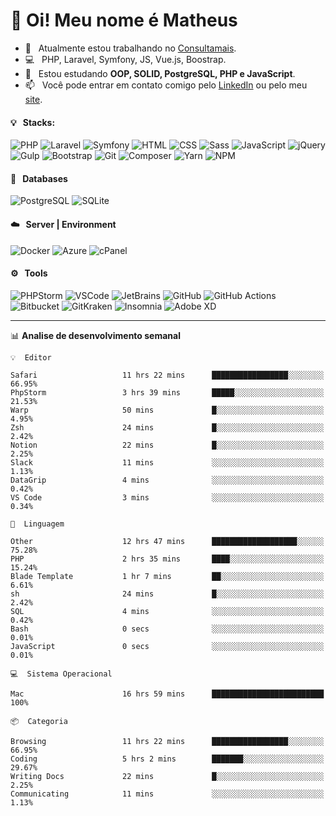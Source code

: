 # 👋 Oi! Meu nome é Matheus

- 🔭 &nbsp; Atualmente estou trabalhando no [Consultamais](https://consultamais.com.br/).
- 💻 &nbsp; PHP, Laravel, Symfony, JS, Vue.js, Boostrap.
- 🌱 &nbsp; Estou estudando **OOP, SOLID, PostgreSQL, PHP e JavaScript**.
- 📫 &nbsp; Você pode entrar em contato comigo pelo [LinkedIn](https://www.linkedin.com/in/matheuscamargoxavier/) ou pelo meu [site](https://matheuscamargo.co).

#### 💡 &nbsp; Stacks:
![PHP](https://img.shields.io/badge/-PHP-777BB4?&logo=php&logoColor=FFFFFF)
![Laravel](https://img.shields.io/badge/-Laravel-FF2D20?&logo=laravel&logoColor=FFFFFF)
![Symfony](https://img.shields.io/badge/-Symfony-000000?&logo=symfony&logoColor=FFFFFF)
![HTML](https://img.shields.io/badge/-HTML-E34F26?&logo=html5&logoColor=FFFFFF)
![CSS](https://img.shields.io/badge/-CSS-1572B6?&logo=css3&logoColor=FFFFFF)
![Sass](https://img.shields.io/badge/-Sass-CC6699?&logo=sass&logoColor=FFFFFF)
![JavaScript](https://img.shields.io/badge/-JavaScript-F7DF1E?&logo=javascript&logoColor=FFFFFF)
![jQuery](https://img.shields.io/badge/-jQuery-0769AD?&logo=jquery&logoColor=FFFFFF)
![Gulp](https://img.shields.io/badge/-Gulp-CF4647?&logo=gulp&logoColor=FFFFFF)
![Bootstrap](https://img.shields.io/badge/-Bootstrap-7952B3?&logo=bootstrap&logoColor=FFFFFF)
![Git](https://img.shields.io/badge/-Git-F05032?&logo=git&logoColor=FFFFFF)
![Composer](https://img.shields.io/badge/-Composer-885630?&logo=composer&logoColor=FFFFFF)
![Yarn](https://img.shields.io/badge/-Yarn-2C8EBB?&logo=yarn&logoColor=FFFFFF)
![NPM](https://img.shields.io/badge/-npm-CB3837?&logo=npm&logoColor=FFFFFF)

#### 💾 &nbsp; Databases
![PostgreSQL](https://img.shields.io/badge/-PostgreSQL-336791?&logo=PostgreSQL&logoColor=FFFFFF)
![SQLite](https://img.shields.io/badge/-SQLite-003B57?&logo=SQLite&logoColor=FFFFFF)

#### ☁️ &nbsp; Server | Environment
![Docker](https://img.shields.io/badge/-Docker-2496ED?&logo=docker&logoColor=FFFFFF)
![Azure](https://img.shields.io/badge/-Azure-0089D6?&logo=microsoft%20azure&logoColor=FFFFFF)
![cPanel](https://img.shields.io/badge/-cPanel-FF6C2C?&logo=cpanel&logoColor=FFFFFF)

#### ⚙️ &nbsp; Tools
![PHPStorm](https://img.shields.io/badge/-PHPStorm-000000?&logo=PHPStorm&logoColor=FFFFFF)
![VSCode](https://img.shields.io/badge/-VSCode-007ACC?&logo=Visual%20Studio%20Code&logoColor=FFFFFF) 
![JetBrains](https://img.shields.io/badge/-JetBrains-000000?&logo=jetbrains&logoColor=FFFFFF) 
![GitHub](https://img.shields.io/badge/-GitHub-181717?&logo=github&logoColor=FFFFFF) 
![GitHub Actions](https://img.shields.io/badge/-GitHub%20Actions-181717?&logo=GitHub%20Actions&logoColor=FFFFFF) 
![Bitbucket](https://img.shields.io/badge/-Bitbucket-0052CC?&logo=bitbucket&logoColor=FFFFFF)
![GitKraken](https://img.shields.io/badge/-GitKraken-179287?&logo=GitKraken&logoColor=FFFFFF)
![Insomnia](https://img.shields.io/badge/-Insomnia-5849BE?&logo=Insomnia&logoColor=FFFFFF)
![Adobe XD](https://img.shields.io/badge/-Adobe%20XD-FF61F6?&logo=adobe%20xd&logoColor=FFFFFF) 
_______

📊  **Analise de desenvolvimento semanal**
```text
💡  Editor

Safari                   11 hrs 22 mins      █████████████████░░░░░░░░     66.95%
PhpStorm                 3 hrs 39 mins       █████░░░░░░░░░░░░░░░░░░░░     21.53%
Warp                     50 mins             █░░░░░░░░░░░░░░░░░░░░░░░░      4.95%
Zsh                      24 mins             █░░░░░░░░░░░░░░░░░░░░░░░░      2.42%
Notion                   22 mins             █░░░░░░░░░░░░░░░░░░░░░░░░      2.25%
Slack                    11 mins             ░░░░░░░░░░░░░░░░░░░░░░░░░      1.13%
DataGrip                 4 mins              ░░░░░░░░░░░░░░░░░░░░░░░░░      0.42%
VS Code                  3 mins              ░░░░░░░░░░░░░░░░░░░░░░░░░      0.34%
```
```text
💬  Linguagem

Other                    12 hrs 47 mins      ███████████████████░░░░░░     75.28%
PHP                      2 hrs 35 mins       ████░░░░░░░░░░░░░░░░░░░░░     15.24%
Blade Template           1 hr 7 mins         ██░░░░░░░░░░░░░░░░░░░░░░░      6.61%
sh                       24 mins             █░░░░░░░░░░░░░░░░░░░░░░░░      2.42%
SQL                      4 mins              ░░░░░░░░░░░░░░░░░░░░░░░░░      0.42%
Bash                     0 secs              ░░░░░░░░░░░░░░░░░░░░░░░░░      0.01%
JavaScript               0 secs              ░░░░░░░░░░░░░░░░░░░░░░░░░      0.01%
```
```text
💻  Sistema Operacional

Mac                      16 hrs 59 mins      █████████████████████████       100%
```
```text
📦  Categoria

Browsing                 11 hrs 22 mins      █████████████████░░░░░░░░     66.95%
Coding                   5 hrs 2 mins        ███████░░░░░░░░░░░░░░░░░░     29.67%
Writing Docs             22 mins             █░░░░░░░░░░░░░░░░░░░░░░░░      2.25%
Communicating            11 mins             ░░░░░░░░░░░░░░░░░░░░░░░░░      1.13%
```
